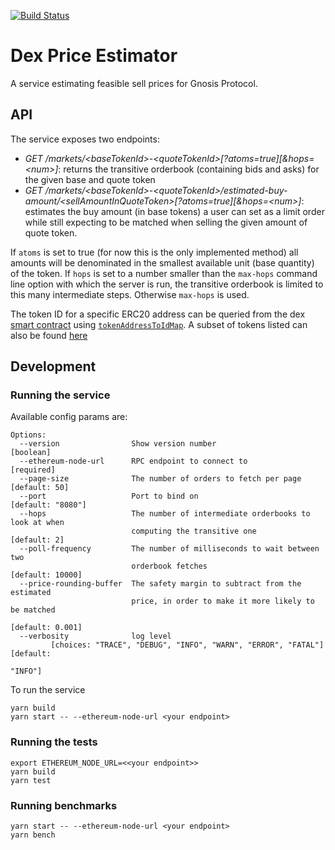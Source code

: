 [![Build Status](https://travis-ci.org/gnosis/dex-price-estimator.svg?branch=master)](https://travis-ci.org/gnosis/dex-price-estimator)

# Dex Price Estimator

A service estimating feasible sell prices for Gnosis Protocol.

## API

The service exposes two endpoints:

- _GET /markets/\<baseTokenId>-\<quoteTokenId>[?atoms=true][&hops=\<num>]_: returns the transitive orderbook (containing bids and asks) for the given base and quote token
- _GET /markets/\<baseTokenId>-\<quoteTokenId>/estimated-buy-amount/\<sellAmountInQuoteToken>[?atoms=true][&hops=\<num>]_: estimates the buy amount (in base tokens) a user can set as a limit order while still expecting to be matched when selling the given amount of quote token.

If `atoms` is set to true (for now this is the only implemented method) all amounts will be denominated in the smallest available unit (base quantity) of the token.
If `hops` is set to a number smaller than the `max-hops` command line option with which the server is run, the transitive orderbook is limited to this many intermediate steps. Otherwise `max-hops` is used.

The token ID for a specific ERC20 address can be queried from the dex [smart contract](https://etherscan.io/address/0x6F400810b62df8E13fded51bE75fF5393eaa841F) using [`tokenAddressToIdMap`](https://github.com/gnosis/dex-contracts/blob/master/contracts/BatchExchange.sol#L401).
A subset of tokens listed can also be found [here](https://github.com/gnosis/dex-js/blob/master/src/tokenList.json)

## Development

### Running the service

Available config params are:

```
Options:
  --version                Show version number                         [boolean]
  --ethereum-node-url      RPC endpoint to connect to                 [required]
  --page-size              The number of orders to fetch per page  [default: 50]
  --port                   Port to bind on                     [default: "8080"]
  --hops                   The number of intermediate orderbooks to look at when
                           computing the transitive one             [default: 2]
  --poll-frequency         The number of milliseconds to wait between two
                           orderbook fetches                    [default: 10000]
  --price-rounding-buffer  The safety margin to subtract from the estimated
                           price, in order to make it more likely to be matched
                                                                [default: 0.001]
  --verbosity              log level
         [choices: "TRACE", "DEBUG", "INFO", "WARN", "ERROR", "FATAL"] [default:
                                                                         "INFO"]
```

To run the service

```
yarn build
yarn start -- --ethereum-node-url <your endpoint>
```

### Running the tests

```
export ETHEREUM_NODE_URL=<<your endpoint>>
yarn build
yarn test
```

### Running benchmarks

```
yarn start -- --ethereum-node-url <your endpoint>
yarn bench
```
